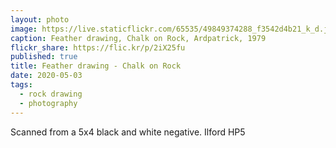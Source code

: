 ```yaml
---
layout: photo
image: https://live.staticflickr.com/65535/49849374288_f3542d4b21_k_d.jpg
caption: Feather drawing, Chalk on Rock, Ardpatrick, 1979
flickr_share: https://flic.kr/p/2iX25fu
published: true
title: Feather drawing - Chalk on Rock
date: 2020-05-03
tags:
  - rock drawing
  - photography
---
```

Scanned from a 5x4 black and white negative. Ilford HP5